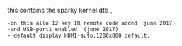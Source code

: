 this contains the sparky kernel.dtb , 

	-on this allo 12 key IR remote code added (june 2017) 
	-and USB-port1 enabled	(june 2017)
	- default display HDMI-auto,1280x800 default.
